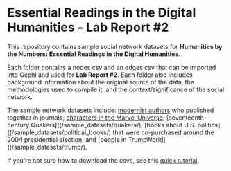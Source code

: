 # Essential Readings in the Digital Humanities - Lab Report #2

This repository contains sample social network datasets for **Humanities by the Numbers: Essential Readings in the Digital Humanities**.

Each folder contains a nodes csv and an edges csv that can be imported into Gephi and used for **Lab Report #2**. Each folder also includes background information about the original source of the data, the methodologies used to compile it, and the context/significance of the social network.

The sample network datasets include: [modernist authors](/sample_datasets/modernist_journals_project/) who published together in journals; [characters in the Marvel Universe](/sample_datasets/marvel/); [seventeenth-century Quakers]((/sample_datasets/quakers/); [books about U.S. politics]((/sample_datasets/political_books/) that were co-purchased around the 2004 presidential election; and [people in TrumpWorld]((/sample_datasets/trump/). 

If you're not sure how to download the csvs, see this [quick tutorial](/download_tutorial/).

